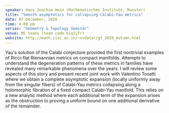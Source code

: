 ```yaml
---
speaker: Hans Joachim Hein (Mathematisches Institute, Munster) 
title: "Smooth asymptotics for collapsing Calabi-Yau metrics"
date: 07 December, 2020
time: 4:00 pm
series: "Geometry & Topology Seminar"
venue: MS teams (team code hiq1jfr)
website: http://math.iisc.ac.in/~vvdatar/gt_2020_Autumn.html
---
```


Yau's solution of the Calabi conjecture provided the first nontrivial examples of Ricci-flat Riemannian metrics on compact manifolds. 
Attempts to understand the degeneration patterns of these metrics in families have revealed many remarkable phenomena over the years. 
I will review some aspects of this story and present recent joint work with Valentino Tosatti where we obtain a complete asymptotic expansion 
(locally uniformly away from the singular fibers) of Calabi-Yau metrics collapsing along a holomorphic fibration of a fixed compact Calabi-Yau manifold. 
This relies on a new analytic method where each additional term of the expansion arises as the obstruction to proving a uniform bound on one additional 
derivative of the remainder.
